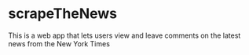 # scrapeTheNews
This is a web app that lets users view and leave comments on the latest news from the New York Times
